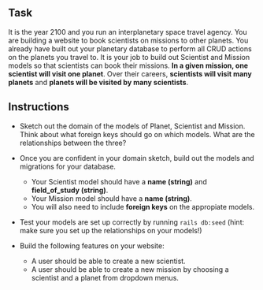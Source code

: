 ## Task

It is the year 2100 and you run an interplanetary space travel agency.  You are building a website to book scientists on missions to other planets.  You already have built out your planetary database to perform all CRUD actions on the planets you travel to.  It is your job to build out Scientist and Mission models so that scientists can book their missions.  **In a given mission, one scientist will visit one planet**.  Over their careers, **scientists will visit many planets** and **planets will be visited by many scientists**.

## Instructions

- Sketch out the domain of the models of Planet, Scientist and Mission.  Think about what foreign keys should go on which models.  What are the relationships between the three?

- Once you are confident in your domain sketch, build out the models and migrations for your database. 
    - Your Scientist model should have a **name (string)** and **field_of_study (string)**.  
    - Your Mission model should have a **name (string)**.  
    - You will also need to include **foreign keys** on the appropiate models.  

- Test your models are set up correctly by running `rails db:seed` (hint: make sure you set up the relationships on your models!)

- Build the following features on your website:

    <!-- - A user should be able to see a list of all scientists -->

    <!-- - Clicking on a scientist should take you to a detail page about the scientist, including listing all the planets they have visited. -->

    - A user should be able to create a new scientist.
        <!-- - Scientists must have a name and a field of study -->
        <!-- - Scientists' names should be unique -->
        <!-- - If the user makes a mistake on the form, an error should display to the user -->

    <!-- - A user should be able to edit the details of a scientist -->

    <!-- - A user should be able to delete a scientist -->

    - A user should be able to create a new mission by choosing a scientist and a planet from dropdown menus.
        <!-- - A mission must have a unique name, a scientist, and a planet. -->
        <!-- - After the mission is created, the user should be redirect to the scientist's detail page -->
        <!-- - Check that this is working correctly by verifying the new planet appears on the scientist's detail page -->
